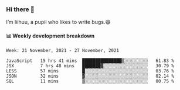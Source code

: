 ### Hi there 👋
I’m liihuu, a pupil who likes to write bugs.😄


#### 📊 Weekly development breakdown
<!--START_SECTION:waka-->
```text
Week: 21 November, 2021 - 27 November, 2021

JavaScript   15 hrs 41 mins  ███████████████▒░░░░░░░░░   61.83 % 
JSX          7 hrs 48 mins   ███████▓░░░░░░░░░░░░░░░░░   30.79 % 
LESS         57 mins         █░░░░░░░░░░░░░░░░░░░░░░░░   03.76 % 
JSON         32 mins         ▓░░░░░░░░░░░░░░░░░░░░░░░░   02.14 % 
SQL          11 mins         ▒░░░░░░░░░░░░░░░░░░░░░░░░   00.75 % 
```
<!--END_SECTION:waka-->

<!--
**liihuu/liihuu** is a ✨ _special_ ✨ repository because its `README.md` (this file) appears on your GitHub profile.

Here are some ideas to get you started:

- 🔭 I’m currently working on ...
- 🌱 I’m currently learning ...
- 👯 I’m looking to collaborate on ...
- 🤔 I’m looking for help with ...
- 💬 Ask me about ...
- 📫 How to reach me: ...
- 😄 Pronouns: ...
- ⚡ Fun fact: ...
-->
